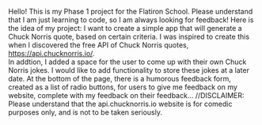 Hello!  This is my Phase 1 project for the Flatiron School.  Please understand that I am just learning to code, so I am always looking for feedback!
Here is the idea of my project:  I want to create a simple app that will generate a Chuck Norris quote, based on certain criteria.  I was inspired to create this when I discovered the free API of Chuck Norris quotes, https://api.chucknorris.io/.  
In addtion, I added a space for the user to come up with their own Chuck Norris jokes.  I would like to add functionality to store these jokes at a later date.
At the bottom of the page, there is a humorous feedback form, created as a list of radio buttons, for users to give me feedback on my website, complete with my feedback on their feedback...
//DISCLAIMER:  Please understand that the api.chucknorris.io website is for comedic purposes only, and is not to be taken seriously.
